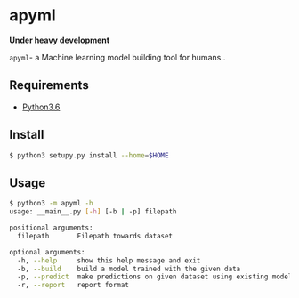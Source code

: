 # apyml
**Under heavy development**

`apyml`- a Machine learning model building tool for humans..


## Requirements

- [Python3.6](https://www.python.org/downloads/release/python-360/)

## Install

```bash
$ python3 setupy.py install --home=$HOME
```

## Usage

```bash
$ python3 -m apyml -h
usage: __main__.py [-h] [-b | -p] filepath

positional arguments:
  filepath       Filepath towards dataset

optional arguments:
  -h, --help     show this help message and exit
  -b, --build    build a model trained with the given data
  -p, --predict  make predictions on given dataset using existing models
  -r, --report   report format
```

